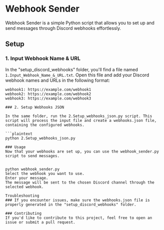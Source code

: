# Webhook Sender

Webhook Sender is a simple Python script that allows you to set up and send messages through Discord webhooks effortlessly.

## Setup

### 1. Input Webhook Name & URL

In the "setup_discord_webhooks" folder, you'll find a file named `1.Input_Webhook_Name_&_URL.txt`. Open this file and add your Discord webhook names and URLs in the following format:

```plaintext
webhook1: https://example.com/webhook1
webhook2: https://example.com/webhook2
webhook3: https://example.com/webhook3

### 2. Setup Webhooks JSON

In the same folder, run the 2.Setup_webhooks_json.py script. This script will process the input file and create a webhooks.json file, containing the configured webhooks.

```plaintext
python 2.Setup_webhooks_json.py

### Usage
Now that your webhooks are set up, you can use the webhook_sender.py script to send messages.


python webhook_sender.py
Select the webhook you want to use.
Enter your message.
The message will be sent to the chosen Discord channel through the selected webhook.

Troubleshooting
### If you encounter issues, make sure the webhooks.json file is properly generated in the "setup_discord_webhooks" folder.

### Contributing
If you'd like to contribute to this project, feel free to open an issue or submit a pull request.